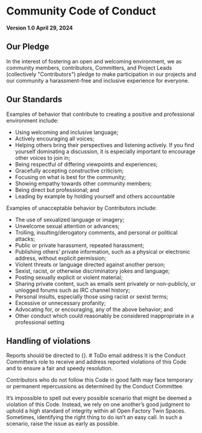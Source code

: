 # Community Code of Conduct

**Version 1.0
April 29, 2024**

## Our Pledge

In the interest of fostering an open and welcoming environment, we as community members, contributors, Committers, 
and Project Leads (collectively "Contributors") pledge to make participation in our projects and 
our community a harassment-free and inclusive experience for everyone.

## Our Standards

Examples of behavior that contribute to creating a positive and professional environment include:

- Using welcoming and inclusive language;
- Actively encouraging all voices;
- Helping others bring their perspectives and listening actively. If you find yourself dominating a discussion, 
    it is especially important to encourage other voices to join in;
- Being respectful of differing viewpoints and experiences;
- Gracefully accepting constructive criticism;
- Focusing on what is best for the community;
- Showing empathy towards other community members;
- Being direct but professional; and
- Leading by example by holding yourself and others accountable

Examples of unacceptable behavior by Contributors include:

- The use of sexualized language or imagery;
- Unwelcome sexual attention or advances;
- Trolling, insulting/derogatory comments, and personal or political attacks;
- Public or private harassment, repeated harassment;
- Publishing others' private information, such as a physical or electronic address, without explicit permission;
- Violent threats or language directed against another person;
- Sexist, racist, or otherwise discriminatory jokes and language;
- Posting sexually explicit or violent material;
- Sharing private content, such as emails sent privately or non-publicly, or unlogged forums such as IRC channel history;
- Personal insults, especially those using racist or sexist terms;
- Excessive or unnecessary profanity;
- Advocating for, or encouraging, any of the above behavior; and
- Other conduct which could reasonably be considered inappropriate in a professional setting

## Handling of violations

Reports should be directed to {}. # ToDo email address
It is the Conduct Committee’s role to receive and address reported violations of this Code and to ensure a fair and 
speedy resolution.

Contributors who do not follow this Code in good faith may face temporary or permanent repercussions as determined by 
the Conduct Committee.

It’s impossible to spell out every possible scenario that might be deemed a violation of this Code. 
Instead, we rely on one another’s good judgment to uphold a high standard of integrity 
within all Open Factory Twin Spaces. Sometimes, identifying the right thing to do isn’t an easy call. 
In such a scenario, raise the issue as early as possible.
